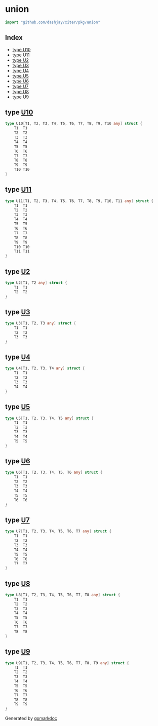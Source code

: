 <!-- Code generated by gomarkdoc. DO NOT EDIT -->

# union

```go
import "github.com/dashjay/xiter/pkg/union"
```

## Index

- [type U10](<#U10>)
- [type U11](<#U11>)
- [type U2](<#U2>)
- [type U3](<#U3>)
- [type U4](<#U4>)
- [type U5](<#U5>)
- [type U6](<#U6>)
- [type U7](<#U7>)
- [type U8](<#U8>)
- [type U9](<#U9>)


<a name="U10"></a>
## type [U10](<https://github.com/dashjay/xiter/blob/main/pkg/union/union.go#L71-L82>)



```go
type U10[T1, T2, T3, T4, T5, T6, T7, T8, T9, T10 any] struct {
    T1  T1
    T2  T2
    T3  T3
    T4  T4
    T5  T5
    T6  T6
    T7  T7
    T8  T8
    T9  T9
    T10 T10
}
```

<a name="U11"></a>
## type [U11](<https://github.com/dashjay/xiter/blob/main/pkg/union/union.go#L84-L96>)



```go
type U11[T1, T2, T3, T4, T5, T6, T7, T8, T9, T10, T11 any] struct {
    T1  T1
    T2  T2
    T3  T3
    T4  T4
    T5  T5
    T6  T6
    T7  T7
    T8  T8
    T9  T9
    T10 T10
    T11 T11
}
```

<a name="U2"></a>
## type [U2](<https://github.com/dashjay/xiter/blob/main/pkg/union/union.go#L3-L6>)



```go
type U2[T1, T2 any] struct {
    T1  T1
    T2  T2
}
```

<a name="U3"></a>
## type [U3](<https://github.com/dashjay/xiter/blob/main/pkg/union/union.go#L8-L12>)



```go
type U3[T1, T2, T3 any] struct {
    T1  T1
    T2  T2
    T3  T3
}
```

<a name="U4"></a>
## type [U4](<https://github.com/dashjay/xiter/blob/main/pkg/union/union.go#L14-L19>)



```go
type U4[T1, T2, T3, T4 any] struct {
    T1  T1
    T2  T2
    T3  T3
    T4  T4
}
```

<a name="U5"></a>
## type [U5](<https://github.com/dashjay/xiter/blob/main/pkg/union/union.go#L21-L27>)



```go
type U5[T1, T2, T3, T4, T5 any] struct {
    T1  T1
    T2  T2
    T3  T3
    T4  T4
    T5  T5
}
```

<a name="U6"></a>
## type [U6](<https://github.com/dashjay/xiter/blob/main/pkg/union/union.go#L29-L36>)



```go
type U6[T1, T2, T3, T4, T5, T6 any] struct {
    T1  T1
    T2  T2
    T3  T3
    T4  T4
    T5  T5
    T6  T6
}
```

<a name="U7"></a>
## type [U7](<https://github.com/dashjay/xiter/blob/main/pkg/union/union.go#L38-L46>)



```go
type U7[T1, T2, T3, T4, T5, T6, T7 any] struct {
    T1  T1
    T2  T2
    T3  T3
    T4  T4
    T5  T5
    T6  T6
    T7  T7
}
```

<a name="U8"></a>
## type [U8](<https://github.com/dashjay/xiter/blob/main/pkg/union/union.go#L48-L57>)



```go
type U8[T1, T2, T3, T4, T5, T6, T7, T8 any] struct {
    T1  T1
    T2  T2
    T3  T3
    T4  T4
    T5  T5
    T6  T6
    T7  T7
    T8  T8
}
```

<a name="U9"></a>
## type [U9](<https://github.com/dashjay/xiter/blob/main/pkg/union/union.go#L59-L69>)



```go
type U9[T1, T2, T3, T4, T5, T6, T7, T8, T9 any] struct {
    T1  T1
    T2  T2
    T3  T3
    T4  T4
    T5  T5
    T6  T6
    T7  T7
    T8  T8
    T9  T9
}
```

Generated by [gomarkdoc](<https://github.com/princjef/gomarkdoc>)
